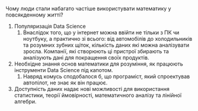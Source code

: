 Чому люди стали набагато частіше використувати математику у повсякденному житті?

1. Популяризація Data Science
	1. Внаслідок того, що у інтернет можна ввійти не тільки з ПК чи ноутбуку, а практично зі всього: від автомобілів до холодильників та розумних зубних щіток, кількість даних які можна аналізувати зросла. Компанії, які створюють ці пристрої збирають та аналізують дані для покращення своїх продуктів.
2. Необхідне знання основ математики для розуміння, як працюють інструменти Data Science під капотом.
	1. Навряд комусь сподобалося б, що програміст, який спроектував автопілот, не знає як він працює.
3. Доступність даних надає нові можливості для використання статистики, теорії ймовірності, математичного аналізу та лінійної алгебри.
